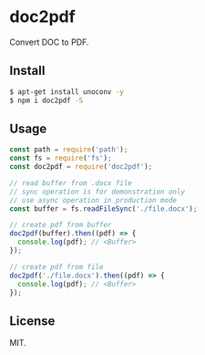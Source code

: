 # doc2pdf

Convert DOC to PDF.

## Install

```sh
$ apt-get install unoconv -y
$ npm i doc2pdf -S
```

## Usage

```js
const path = require('path');
const fs = require('fs');
const doc2pdf = require('doc2pdf');

// read buffer from .docx file
// sync operation is for demonstration only
// use async operation in production mode
const buffer = fs.readFileSync('./file.docx');

// create pdf from buffer
doc2pdf(buffer).then((pdf) => {
  console.log(pdf); // <Buffer>
});

// create pdf from file
doc2pdf('./file.docx').then((pdf) => {
  console.log(pdf); // <Buffer>
});
```

## License

MIT.
